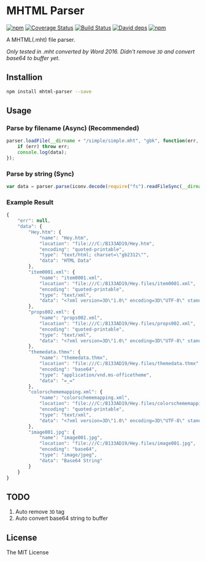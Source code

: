 MHTML Parser
==================================
[![npm](https://img.shields.io/npm/v/mhtml-parser.svg)](https://www.npmjs.com/package/mhtml-parser)
[![Coverage Status](https://coveralls.io/repos/zsxsoft/mhtml-parser/badge.svg)](https://coveralls.io/r/zsxsoft/mhtml-parser)
[![Build Status](https://travis-ci.org/zsxsoft/mhtml-parser.svg?branch=master)](https://travis-ci.org/zsxsoft/mhtml-parser)
[![David deps](https://david-dm.org/zsxsoft/mhtml-parser.svg)](https://david-dm.org/zsxsoft/mhtml-parser)
[![npm](https://img.shields.io/npm/dm/mhtml-parser.svg)](https://www.npmjs.com/package/mhtml-parser)

A MHTML(.mht) file parser.

*Only tested in .mht converted by Word 2016. Didn't remove ``3D`` and convert base64 to buffer yet.*

## Installion
```bash
npm install mhtml-parser --save
```


## Usage

### Parse by filename (Async) (Recommended)
```javascript
parser.loadFile(__dirname + "/simple/simple.mht", "gbk", function(err, data) {
    if (err) throw err;
    console.log(data);
});
```

### Parse by string (Sync)
```javascript
var data = parser.parse(iconv.decode(require("fs").readFileSync(__dirname + "/simple/simple.mht", null), "gbk"));

```

### Example Result
```javascript
{
    "err": null,
    "data": {
        "Hey.htm": {
            "name": "Hey.htm",
            "location": "file:///C:/B133AD19/Hey.htm",
            "encoding": "quoted-printable",
            "type": "text/html; charset=\"gb2312\"",
            "data": "HTML Data"
        },
        "item0001.xml": {
            "name": "item0001.xml",
            "location": "file:///C:/B133AD19/Hey.files/item0001.xml",
            "encoding": "quoted-printable",
            "type": "text/xml",
            "data": "<?xml version=3D\"1.0\" encoding=3D\"UTF-8\" standalone=3D\"no\"?><b:Sources xmln=\ns:b=3D\"http://schemas.openxmlformats.org/officeDocument/2006/bibliography\" =\nxmlns=3D\"http://schemas.openxmlformats.org/officeDocument/2006/bibliography=\n\" SelectedStyle=3D\"\\APASixthEditionOfficeOnline.xsl\" StyleName=3D\"APA\" Vers=\nion=3D\"6\"></b:Sources>"
        },
        "props002.xml": {
            "name": "props002.xml",
            "location": "file:///C:/B133AD19/Hey.files/props002.xml",
            "encoding": "quoted-printable",
            "type": "text/xml",
            "data": "<?xml version=3D\"1.0\" encoding=3D\"UTF-8\" standalone=3D\"no\"?>\n<ds:datastoreItem ds:itemID=3D\"{373E907E-BE5B-430B-A4E0-C91998BBC7EF}\" xmln=\ns:ds=3D\"http://schemas.openxmlformats.org/officeDocument/2006/customXml\"><d=\ns:schemaRefs><ds:schemaRef ds:uri=3D\"http://schemas.openxmlformats.org/offi=\nceDocument/2006/bibliography\"/></ds:schemaRefs></ds:datastoreItem>"
        },
        "themedata.thmx": {
            "name": "themedata.thmx",
            "location": "file:///C:/B133AD19/Hey.files/themedata.thmx",
            "encoding": "base64",
            "type": "application/vnd.ms-officetheme",
            "data": "=_="
        },
        "colorschememapping.xml": {
            "name": "colorschememapping.xml",
            "location": "file:///C:/B133AD19/Hey.files/colorschememapping.xml",
            "encoding": "quoted-printable",
            "type": "text/xml",
            "data": "<?xml version=3D\"1.0\" encoding=3D\"UTF-8\" standalone=3D\"yes\"?>\n<a:clrMap xmlns:a=3D\"http://schemas.openxmlformats.org/drawingml/2006/main\"=\nbg1=3D\"lt1\" tx1=3D\"dk1\" bg2=3D\"lt2\" tx2=3D\"dk2\" accent1=3D\"accent1\" accent=\n2=3D\"accent2\" accent3=3D\"accent3\" accent4=3D\"accent4\" accent5=3D\"accent5\" a=\nccent6=3D\"accent6\" hlink=3D\"hlink\" folHlink=3D\"folHlink\"/>"
        },
        "image001.jpg": {
            "name": "image001.jpg",
            "location": "file:///C:/B133AD19/Hey.files/image001.jpg",
            "encoding": "base64",
            "type": "image/jpeg",
            "data": "Base64 String"
        }
    }
}

```

## TODO
1. Auto remove ``3D`` tag
2. Auto convert base64 string to buffer

## License
The MIT License